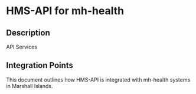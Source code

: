 # HMS-API for mh-health

## Description

API Services

## Integration Points

This document outlines how HMS-API is integrated with mh-health systems in Marshall Islands.
